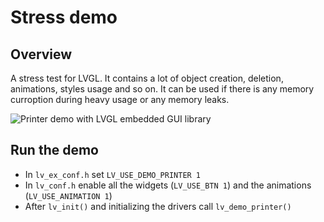 # Stress demo

## Overview

A stress test for LVGL. 
It contains a lot of object creation, deletion, animations, styles usage and so on. It can be used if there is any memory curroption during heavy usage or any memory leaks. 

![Printer demo with LVGL embedded GUI library](https://github.com/lvgl/lv_examples/blob/master/src/lv_demo_stress/screenshot1.gif?raw=true)

## Run the demo
- In `lv_ex_conf.h` set `LV_USE_DEMO_PRINTER 1`
- In `lv_conf.h` enable all the widgets (`LV_USE_BTN 1`) and the animations (`LV_USE_ANIMATION 1`)
- After `lv_init()` and initializing the drivers call `lv_demo_printer()`
